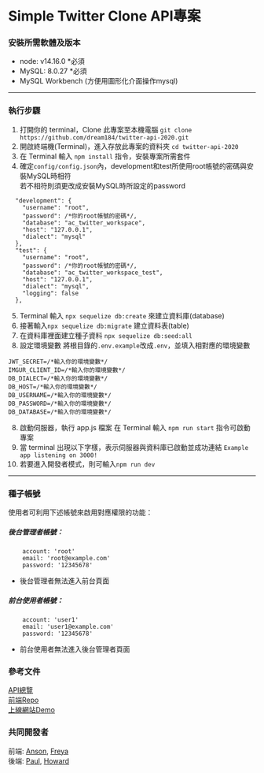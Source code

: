# Simple Twitter Clone API專案


### 安裝所需軟體及版本
  - node: v14.16.0 *必須
  - MySQL: 8.0.27 *必須
  - MySQL Workbench (方便用圖形化介面操作mysql)
---
### 執行步驟
1. 打開你的 terminal，Clone 此專案至本機電腦
`git clone https://github.com/dream184/twitter-api-2020.git`
2. 開啟終端機(Terminal)，進入存放此專案的資料夾
`cd twitter-api-2020`
3. 在 Terminal 輸入 `npm install` 指令，安裝專案所需套件
4. 確定`config/config.json`內，development和test所使用root帳號的密碼與安裝MySQL時相符  
若不相符則須更改成安裝MySQL時所設定的password
```
  "development": {
    "username": "root",
    "password": /*你的root帳號的密碼*/,
    "database": "ac_twitter_workspace",
    "host": "127.0.0.1",
    "dialect": "mysql"
  },
  "test": {
    "username": "root",
    "password": /*你的root帳號的密碼*/,
    "database": "ac_twitter_workspace_test",
    "host": "127.0.0.1",
    "dialect": "mysql",
    "logging": false
  },
```
5. Terminal 輸入 `npx sequelize db:create` 來建立資料庫(database)
6. 接著輸入`npx sequelize db:migrate` 建立資料表(table)
6. 在資料庫裡面建立種子資料
`npx sequelize db:seed:all`
7. 設定環境變數
將根目錄的`.env.example`改成`.env`，並填入相對應的環境變數
```
JWT_SECRET=/*輸入你的環境變數*/
IMGUR_CLIENT_ID=/*輸入你的環境變數*/
DB_DIALECT=/*輸入你的環境變數*/
DB_HOST=/*輸入你的環境變數*/
DB_USERNAME=/*輸入你的環境變數*/
DB_PASSWORD=/*輸入你的環境變數*/
DB_DATABASE=/*輸入你的環境變數*/
```
8. 啟動伺服器，執行 app.js 檔案
在 Terminal 輸入 `npm run start` 指令可啟動專案
9. 當 terminal 出現以下字樣，表示伺服器與資料庫已啟動並成功連結
`Example app listening on 3000!`
10. 若要進入開發者模式，則可輸入`npm run dev`
---
### 種子帳號
使用者可利用下述帳號來啟用對應權限的功能：
##### 後台管理者帳號：
```
    account: 'root'
    email: 'root@example.com'
    password: '12345678'

```
  - 後台管理者無法進入前台頁面  
##### 前台使用者帳號：
```
    account: 'user1'
    email: 'user1@example.com'
    password: '12345678'

```
  - 前台使用者無法進入後台管理者頁面

### 參考文件
[API總覽](https://hackmd.io/@2dhQHQ8YT6CgER4nMYe_tQ/SJxXby-lq#)  
[前端Repo](https://github.com/Freya-Jheng/twitter)  
[上線網站Demo](https://freya-jheng.github.io/twitter/#/signin)  

### 共同開發者

前端: [Anson](https://github.com/huanmingchang), [Freya](https://github.com/Freya-Jheng)  
後端: [Paul](https://github.com/dream184), [Howard](https://github.com/asakura4)